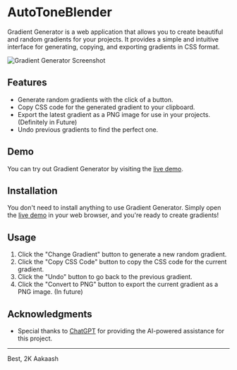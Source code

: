 # AutoToneBlender

Gradient Generator is a web application that allows you to create beautiful and random gradients for your projects. It provides a simple and intuitive interface for generating, copying, and exporting gradients in CSS format.

![Gradient Generator Screenshot](screenshot.png)

## Features

- Generate random gradients with the click of a button.
- Copy CSS code for the generated gradient to your clipboard.
- Export the latest gradient as a PNG image for use in your projects. (Definitely in Future)
- Undo previous gradients to find the perfect one.

## Demo

You can try out Gradient Generator by visiting the [live demo]((https://autotoneblender.vercel.app/)).

## Installation

You don't need to install anything to use Gradient Generator. Simply open the [live demo]((https://autotoneblender.vercel.app/)) in your web browser, and you're ready to create gradients!

## Usage

1. Click the "Change Gradient" button to generate a new random gradient.
2. Click the "Copy CSS Code" button to copy the CSS code for the current gradient.
3. Click the "Undo" button to go back to the previous gradient.
4. Click the "Convert to PNG" button to export the current gradient as a PNG image. (In future)

## Acknowledgments

- Special thanks to [ChatGPT]([https://www.openai.com](https://openai.com/blog/chatgpt)) for providing the AI-powered assistance for this project.


---
Best,
2K Aakaash
